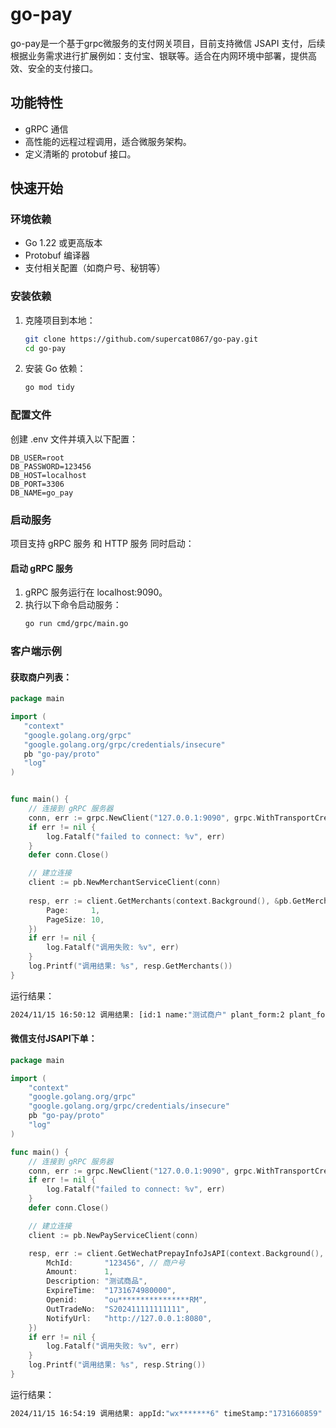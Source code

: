 # go-pay

go-pay是一个基于grpc微服务的支付网关项目，目前支持微信 JSAPI 支付，后续根据业务需求进行扩展例如：支付宝、银联等。适合在内网环境中部署，提供高效、安全的支付接口。

## 功能特性

- gRPC 通信
- 高性能的远程过程调用，适合微服务架构。
- 定义清晰的 protobuf 接口。

## 快速开始

### 环境依赖

- Go 1.22 或更高版本
- Protobuf 编译器
- 支付相关配置（如商户号、秘钥等）

### 安装依赖

1. 克隆项目到本地：
    ```bash
    git clone https://github.com/supercat0867/go-pay.git
    cd go-pay
    ```
2. 安装 Go 依赖：
    ```bash
    go mod tidy
    ```

### 配置文件

创建 .env 文件并填入以下配置：

```dotenv
DB_USER=root
DB_PASSWORD=123456
DB_HOST=localhost
DB_PORT=3306
DB_NAME=go_pay
```

### 启动服务

项目支持 gRPC 服务 和 HTTP 服务 同时启动：

#### 启动 gRPC 服务

1. gRPC 服务运行在 localhost:9090。
2. 执行以下命令启动服务：
   ```bash
   go run cmd/grpc/main.go
   ```

### 客户端示例

#### 获取商户列表：

```go
package main

import (
   "context"
   "google.golang.org/grpc"
   "google.golang.org/grpc/credentials/insecure"
   pb "go-pay/proto"
   "log"
)


func main() {
	// 连接到 gRPC 服务器
	conn, err := grpc.NewClient("127.0.0.1:9090", grpc.WithTransportCredentials(insecure.NewCredentials()))
	if err != nil {
		log.Fatalf("failed to connect: %v", err)
	}
	defer conn.Close()

	// 建立连接
	client := pb.NewMerchantServiceClient(conn)
	
	resp, err := client.GetMerchants(context.Background(), &pb.GetMerchantsRequest{
		Page:     1,
		PageSize: 10,
	})
	if err != nil {
		log.Fatalf("调用失败: %v", err)
	}
	log.Printf("调用结果: %s", resp.GetMerchants())
}
```

运行结果：

```bash 
2024/11/15 16:50:12 调用结果: [id:1 name:"测试商户" plant_form:2 plant_form_name:"支付宝" app_id:"123456" mch_id:"123456" cert:"************" cert*******" secret:"************" created_at:"1731652593" id:4 name:"中谷云仓" plant_form:1 plant_form_name:"微信支付" app_id:"wx64d9bf1968f1fdf6" mc71282779" cert:"************" cert_num:"************" secret:"************" created_at:"1731652733" id:7 name:"测试商户" plant_form:1 plant_form_n"微信支付" app_id:"123456" mch_id:"123456" cert:"************" cert_num:"************" secret:"************" created_at:"1731659304"]
```

#### 微信支付JSAPI下单：

```go
package main

import (
	"context"
	"google.golang.org/grpc"
	"google.golang.org/grpc/credentials/insecure"
	pb "go-pay/proto"
	"log"
)

func main() {
	// 连接到 gRPC 服务器
	conn, err := grpc.NewClient("127.0.0.1:9090", grpc.WithTransportCredentials(insecure.NewCredentials()))
	if err != nil {
		log.Fatalf("failed to connect: %v", err)
	}
	defer conn.Close()

	// 建立连接
	client := pb.NewPayServiceClient(conn)

	resp, err := client.GetWechatPrepayInfoJsAPI(context.Background(), &pb.WechatPrepayInfoJsAPIRequest{
		MchId:       "123456", // 商户号
		Amount:      1,
		Description: "测试商品",
		ExpireTime:  "1731674980000",
		Openid:      "ou****************RM",
		OutTradeNo:  "S202411111111111",
		NotifyUrl:   "http://127.0.0.1:8080",
	})
	if err != nil {
		log.Fatalf("调用失败: %v", err)
	}
	log.Printf("调用结果: %s", resp.String())
}

```
运行结果：

```bash 
2024/11/15 16:54:19 调用结果: appId:"wx*******6" timeStamp:"1731660859" nonceStr:"9ef5ef93373efc4802adfe4d5f0bcd90" package:"prepay_id=wx*************00" signType:"RSA" paySign:"Y5sSNS***********MVdrQ=="
```